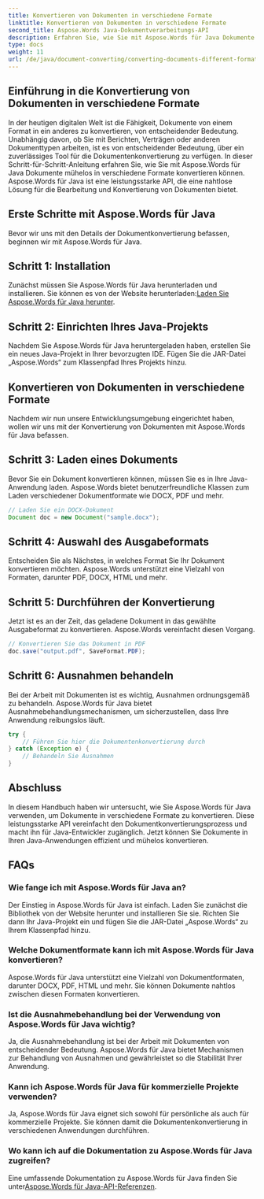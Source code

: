 ```yaml
---
title: Konvertieren von Dokumenten in verschiedene Formate
linktitle: Konvertieren von Dokumenten in verschiedene Formate
second_title: Aspose.Words Java-Dokumentverarbeitungs-API
description: Erfahren Sie, wie Sie mit Aspose.Words für Java Dokumente in verschiedene Formate konvertieren. Schritt-für-Schritt-Anleitung für eine effiziente Dokumentenkonvertierung.
type: docs
weight: 11
url: /de/java/document-converting/converting-documents-different-formats/
---
```


## Einführung in die Konvertierung von Dokumenten in verschiedene Formate

In der heutigen digitalen Welt ist die Fähigkeit, Dokumente von einem Format in ein anderes zu konvertieren, von entscheidender Bedeutung. Unabhängig davon, ob Sie mit Berichten, Verträgen oder anderen Dokumenttypen arbeiten, ist es von entscheidender Bedeutung, über ein zuverlässiges Tool für die Dokumentenkonvertierung zu verfügen. In dieser Schritt-für-Schritt-Anleitung erfahren Sie, wie Sie mit Aspose.Words für Java Dokumente mühelos in verschiedene Formate konvertieren können. Aspose.Words für Java ist eine leistungsstarke API, die eine nahtlose Lösung für die Bearbeitung und Konvertierung von Dokumenten bietet.

## Erste Schritte mit Aspose.Words für Java

Bevor wir uns mit den Details der Dokumentkonvertierung befassen, beginnen wir mit Aspose.Words für Java.

## Schritt 1: Installation

 Zunächst müssen Sie Aspose.Words für Java herunterladen und installieren. Sie können es von der Website herunterladen:[Laden Sie Aspose.Words für Java herunter](https://releases.aspose.com/words/java/).

## Schritt 2: Einrichten Ihres Java-Projekts

Nachdem Sie Aspose.Words für Java heruntergeladen haben, erstellen Sie ein neues Java-Projekt in Ihrer bevorzugten IDE. Fügen Sie die JAR-Datei „Aspose.Words“ zum Klassenpfad Ihres Projekts hinzu.

## Konvertieren von Dokumenten in verschiedene Formate

Nachdem wir nun unsere Entwicklungsumgebung eingerichtet haben, wollen wir uns mit der Konvertierung von Dokumenten mit Aspose.Words für Java befassen.

## Schritt 3: Laden eines Dokuments

Bevor Sie ein Dokument konvertieren können, müssen Sie es in Ihre Java-Anwendung laden. Aspose.Words bietet benutzerfreundliche Klassen zum Laden verschiedener Dokumentformate wie DOCX, PDF und mehr.

```java
// Laden Sie ein DOCX-Dokument
Document doc = new Document("sample.docx");
```

## Schritt 4: Auswahl des Ausgabeformats

Entscheiden Sie als Nächstes, in welches Format Sie Ihr Dokument konvertieren möchten. Aspose.Words unterstützt eine Vielzahl von Formaten, darunter PDF, DOCX, HTML und mehr.

## Schritt 5: Durchführen der Konvertierung

Jetzt ist es an der Zeit, das geladene Dokument in das gewählte Ausgabeformat zu konvertieren. Aspose.Words vereinfacht diesen Vorgang.

```java
// Konvertieren Sie das Dokument in PDF
doc.save("output.pdf", SaveFormat.PDF);
```

## Schritt 6: Ausnahmen behandeln

Bei der Arbeit mit Dokumenten ist es wichtig, Ausnahmen ordnungsgemäß zu behandeln. Aspose.Words für Java bietet Ausnahmebehandlungsmechanismen, um sicherzustellen, dass Ihre Anwendung reibungslos läuft.

```java
try {
    // Führen Sie hier die Dokumentenkonvertierung durch
} catch (Exception e) {
    // Behandeln Sie Ausnahmen
}
```

## Abschluss

In diesem Handbuch haben wir untersucht, wie Sie Aspose.Words für Java verwenden, um Dokumente in verschiedene Formate zu konvertieren. Diese leistungsstarke API vereinfacht den Dokumentkonvertierungsprozess und macht ihn für Java-Entwickler zugänglich. Jetzt können Sie Dokumente in Ihren Java-Anwendungen effizient und mühelos konvertieren.

## FAQs

### Wie fange ich mit Aspose.Words für Java an?

Der Einstieg in Aspose.Words für Java ist einfach. Laden Sie zunächst die Bibliothek von der Website herunter und installieren Sie sie. Richten Sie dann Ihr Java-Projekt ein und fügen Sie die JAR-Datei „Aspose.Words“ zu Ihrem Klassenpfad hinzu.

### Welche Dokumentformate kann ich mit Aspose.Words für Java konvertieren?

Aspose.Words für Java unterstützt eine Vielzahl von Dokumentformaten, darunter DOCX, PDF, HTML und mehr. Sie können Dokumente nahtlos zwischen diesen Formaten konvertieren.

### Ist die Ausnahmebehandlung bei der Verwendung von Aspose.Words für Java wichtig?

Ja, die Ausnahmebehandlung ist bei der Arbeit mit Dokumenten von entscheidender Bedeutung. Aspose.Words für Java bietet Mechanismen zur Behandlung von Ausnahmen und gewährleistet so die Stabilität Ihrer Anwendung.

### Kann ich Aspose.Words für Java für kommerzielle Projekte verwenden?

Ja, Aspose.Words für Java eignet sich sowohl für persönliche als auch für kommerzielle Projekte. Sie können damit die Dokumentenkonvertierung in verschiedenen Anwendungen durchführen.

### Wo kann ich auf die Dokumentation zu Aspose.Words für Java zugreifen?

Eine umfassende Dokumentation zu Aspose.Words für Java finden Sie unter[Aspose.Words für Java-API-Referenzen](https://reference.aspose.com/words/java/).